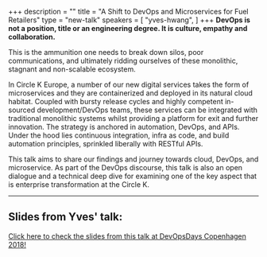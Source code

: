 +++
description = ""
title = "A Shift to DevOps and Microservices for Fuel Retailers"
type = "new-talk"
speakers = [
        "yves-hwang",
]
+++
**DevOps is not a position, title or an engineering degree. It is culture, empathy and collaboration.**

This is the ammunition one needs to break down silos, poor communications, and ultimately ridding ourselves of these monolithic, stagnant and non-scalable ecosystem.

In Circle K Europe, a number of our new digital services takes the form of microservices and they are containerized and deployed in its natural cloud habitat. Coupled with bursty release cycles and highly competent in-sourced development/DevOps teams, these services can be integrated with traditional monolithic systems whilst providing a platform for exit and further innovation. The strategy is anchored in automation, DevOps, and APIs. Under the hood lies continuous integration, infra as code, and build automation principles, sprinkled liberally with RESTful APIs.

This talk aims to share our findings and journey towards cloud, DevOps, and microservice. As part of the DevOps discourse, this talk is also an open dialogue and a technical deep dive for examining one of the key aspect that is enterprise transformation at the Circle K.

<hr>

<h2>Slides from Yves' talk:</h2>

[Click here to check the slides from this talk at DevOpsDays Copenhagen 2018!](https://drive.google.com/open?id=1-H0ZvftI-XDBs7NbiqOEJJ0OBiwLangj)